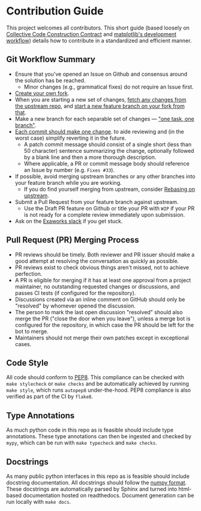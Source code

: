 # Contribution Guide

This project welcomes all contributors. This short guide (based loosely on [
Collective Code Construction Contract](http://zeromq-rfc.wikidot.com/spec:22)
and [matplotlib's development
workflow](https://matplotlib.org/stable/devel/gitwash/development_workflow.html#development-workflow))
details how to contribute in a standardized and efficient manner.

## Git Workflow Summary

- Ensure that you've opened an Issue on Github and consensus around the
  solution has be reached.
  - Minor changes (e.g., grammatical fixes) do not require an Issue first.
- [Create your own
  fork](https://docs.github.com/en/github/getting-started-with-github/fork-a-repo).
- When you are starting a new set of changes, [fetch any changes from the
  upstream
  repo](https://matplotlib.org/stable/devel/gitwash/development_workflow.html#update-the-mirror-of-trunk),
  and [start a new feature branch on your fork from
  that](https://matplotlib.org/stable/devel/gitwash/development_workflow.html#make-a-new-feature-branch).
- Make a new branch for each separable set of changes — ["one task, one
  branch"](https://mail.python.org/pipermail/ipython-dev/2010-October/005632.html).
- [Each commit should make one change](https://dev.to/ruanbrandao/how-to-make-good-git-commits-256k).
  to aide reviewing and (in the worst case) simplify reverting it in the future.
  - A patch commit message should consist of a single short (less than 50
    character) sentence summarizing the change, optionally followed by a blank line
    and then a more thorough description.
  - Where applicable, a PR or commit message body should reference an Issue by
    number (e.g. `Fixes #33`).
- If possible, avoid merging upstream branches or any other branches into your
  feature branch while you are working.
  - If you do find yourself merging from upstream, consider [Rebasing on
    upstream](https://matplotlib.org/stable/devel/gitwash/development_workflow.html#rebase-on-trunk).
- Submit a Pull Request from your feature branch against upstream.
  - Use the Draft PR feature on Github or title your PR with `WIP` if your PR is
    not ready for a complete review immediately upon submission.
- Ask on the [Exaworks slack](https://exaworks.slack.com) if you get stuck.


## Pull Request (PR) Merging Process

- PR reviews should be timely. Both reviewer and PR issuer should make a good
  attempt at resolving the conversation as quickly as possible.
- PR reviews exist to check obvious things aren't missed, not to achieve
  perfection.
- A PR is eligible for merging if it has at least one approval from a
  project maintainer, no outstanding requested changes or discussions, and passes
  CI tests (if configured for the repository).
- Discussions created via an inline comment on GitHub should only be "resolved"
  by whomever opened the discussion.
- The person to mark the last open discussion "resolved" should also merge the
  PR ("close the door when you leave"), unless a merge bot is configured for the
  repository, in which case the PR should be left for the bot to merge.
- Maintainers should not merge their own patches except in exceptional cases.

## Code Style

All code should conform to [PEP8](https://www.python.org/dev/peps/pep-0008/).
This compliance can be checked with `make stylecheck` or `make checks` and
be automatically achieved by running `make style`, which runs `autopep8`
under-the-hood. PEP8 compliance is also verified as part of the CI by `flake8`.

## Type Annotations

As much python code in this repo as is feasible should include type annotations.
These type annotations can then be ingested and checked by `mypy`, which can be
run with `make typecheck` and `make checks`.

## Docstrings

As many public python interfaces in this repo as is feasible should include
docstring documentation. All docstrings should follow the [numpy
format](https://numpydoc.readthedocs.io/en/latest/format.html). These
docstrings are automatically parsed by Sphinx and turned into html-based
documentation hosted on readthedocs. Document generation can be run locally
with `make docs`.
